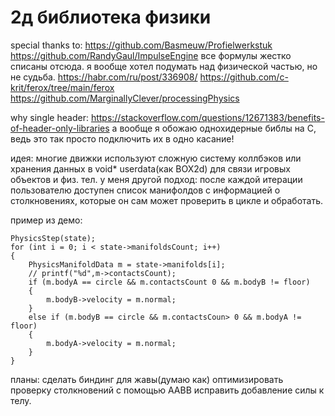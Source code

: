 # 2д библиотека физики
special thanks to:
https://github.com/Basmeuw/Profielwerkstuk
https://github.com/RandyGaul/ImpulseEngine
все формулы жестко списаны отсюда. я вообще хотел подумать над физической частью, но не судьба.
https://habr.com/ru/post/336908/
https://github.com/c-krit/ferox/tree/main/ferox
https://github.com/MarginallyClever/processingPhysics


why single header:
https://stackoverflow.com/questions/12671383/benefits-of-header-only-libraries
а вообще я обожаю однохидерные библы на С, ведь это так просто подключить их в одно касание!

идея: многие движки используют сложную систему коллбэков или хранения данных в void* userdata(как BOX2d) для связи игровых объектов и физ. тел. 
у меня другой подход: после каждой итерации пользователю доступен список манифолдов с информацией о столкновениях, которые он сам может проверить в цикле и обработать.

пример из демо: 
```
PhysicsStep(state);
for (int i = 0; i < state->manifoldsCount; i++)
{
    PhysicsManifoldData m = state->manifolds[i];
    // printf("%d",m->contactsCount);
    if (m.bodyA == circle && m.contactsCount 0 && m.bodyB != floor)
    {
        m.bodyB->velocity = m.normal;
    }
    else if (m.bodyB == circle && m.contactsCoun> 0 && m.bodyA != floor)
    {
        m.bodyA->velocity = m.normal;
    }
}
```


планы:
сделать биндинг для жавы(думаю как)
оптимизировать проверку столкновений с помощью AABB 
исправить добавление силы к телу.
